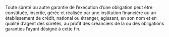 Toute sûreté ou autre garantie de l’exécution d’une obligation peut être constituée,
inscrite, gérée et réalisée par une institution financière ou un établissement de crédit, national
ou étranger, agissant, en son nom et en qualité d’agent des sûretés, au profit des créanciers de
la ou des obligations garanties l’ayant désigné à cette fin.